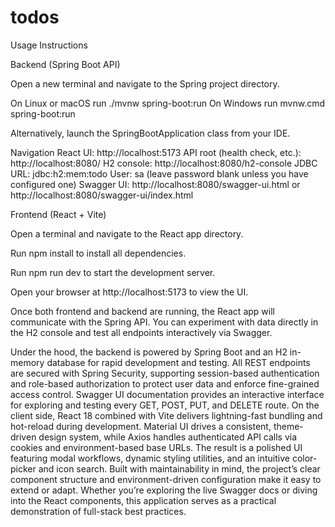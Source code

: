 # todos
Usage Instructions

Backend (Spring Boot API)

Open a new terminal and navigate to the Spring project directory.

On Linux or macOS run ./mvnw spring-boot:run On Windows run mvnw.cmd spring-boot:run

Alternatively, launch the SpringBootApplication class from your IDE.

Navigation React UI: http://localhost:5173 API root (health check, etc.): http://localhost:8080/ H2 console: http://localhost:8080/h2-console JDBC URL: jdbc:h2:mem:todo User: sa (leave password blank unless you have configured one) Swagger UI: http://localhost:8080/swagger-ui.html or http://localhost:8080/swagger-ui/index.html

Frontend (React + Vite)

Open a terminal and navigate to the React app directory.

Run npm install to install all dependencies.

Run npm run dev to start the development server.

Open your browser at http://localhost:5173 to view the UI.


Once both frontend and backend are running, the React app will communicate with the Spring API. You can experiment with data directly in the H2 console and test all endpoints interactively via Swagger.



Under the hood, the backend is powered by Spring Boot and an H2 in-memory database for rapid development and testing. All REST endpoints are secured with Spring Security, supporting session-based authentication and role-based authorization to protect user data and enforce fine-grained access control. Swagger UI documentation provides an interactive interface for exploring and testing every GET, POST, PUT, and DELETE route.
On the client side, React 18 combined with Vite delivers lightning-fast bundling and hot-reload during development. Material UI drives a consistent, theme-driven design system, while Axios handles authenticated API calls via cookies and environment-based base URLs. The result is a polished UI featuring modal workflows, dynamic styling utilities, and an intuitive color-picker and icon search.
Built with maintainability in mind, the project’s clear component structure and environment-driven configuration make it easy to extend or adapt. Whether you’re exploring the live Swagger docs or diving into the React components, this application serves as a practical demonstration of full-stack best practices.
